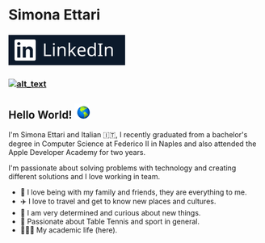 # Simona Ettari

### [![Linkedin](https://github.com/simona2606/simona2606/blob/main/linkedIn.png)](https://www.linkedin.com/in/simona-ettari-109998187/)

### [<img alt="alt_text" width="20px" src="[images/image.PNG](https://github.com/simona2606/simona2606/blob/main/linkedIn.png)" />](https://www.linkedin.com/in/simona-ettari-109998187/)

## Hello World! <img src="https://github.com/simona2606/simona2606/blob/main/world.git.gif" width="30" height="30">

I'm Simona Ettari and Italian 🇮🇹, I recently graduated from a bachelor's degree in Computer Science at Federico II in Naples and also attended the Apple Developer Academy for two years.

I'm passionate about solving problems with technology and creating different solutions and I love working in team.

* 🏡 I love being with my family and friends, they are everything to me.
* ✈️ I love to travel and get to know new places and cultures.
* 🧐 I am very determined and curious about new things.
* 🏓 Passionate about Table Tennis and sport in general.
* 👩🏽‍🎓 My academic life (here).
